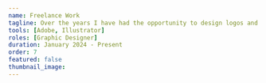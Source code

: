 ```yaml
---
name: Freelance Work
tagline: Over the years I have had the opportunity to design logos and graphic artwork for clients outside of my 9-5 role at the University of Michigan.
tools: [Adobe, Illustrator]
roles: [Graphic Designer]
duration: January 2024 - Present
order: 7
featured: false
thumbnail_image:
---
```

